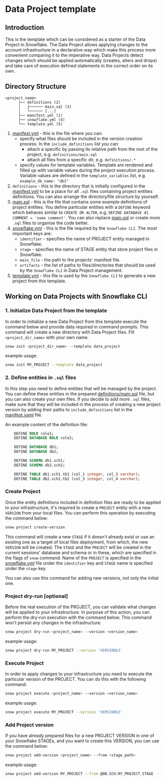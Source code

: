 # Data Project template

## Introduction

This is the template which can be considered as a starter of the Data Project in Snowflake. The Data
Project allows applying changes to the account infrastructure in a declarative way which make this
process more convenient comparing it to the imperative way. Data Projects detect changes which should
be applied automatically (creates, alters and drops) and take care of execution defined statements
in the correct order on its own.

## Directory Structure

```
<project_name>
      ├── definitions (2)
      │   ├────── main.sql (3)
      │   └────── [...]
      ├── manifest.yml (1)
      ├── snowflake.yml (4)
      └── template.yml (5)
```

1. [manifest.yml][manifest] - this is the file where you can:
    * specify what files should be included in the version creation process. In the `include_definitions` list you can:
      * attach a specific by passing its relative path from the root of the project, e.g. `definitions/main.sql`
      * attach all files from a specific dir, e.g. `definitions/.*`
    * specify values for template variables. Template are rendered and filled up with variable values during the project execution process. Variable values are defined in the `template_variables` list, e.g. `example_db_name: "db1"`
2. `definitions` - this is the directory that is initially configured in the [manifest.yml][manifest] to be a place for all `.sql` files containing project entities definitions. You can also arrange the directory/file structure by yourself.
3. [main.sql][main.sql] - this is the file that contains some example definitions of project entities. You define particular entities with a `DEFINE` keyword which behaves similar to `CREATE OR ALTER`, e.g. `DEFINE DATABASE d1 COMMENT = 'some comment'`. You can also replace [main.sql][main.sql] or create more `.sql` files to organise the code better.
4. [snowflake.yml][snowflake] - this is the file required by the `Snowflake CLI`. The most important keys are:
    * `identifier` - specifies the name of PROJECT entity managed in Snowflake.
    * `stage` - specifies the name of STAGE entity that store project files in Snowflake.
    * `main_file` - the path to the projects' manifest file.
    * `artifacts` - the list of paths to files/directories that should be used by the `Snowflake CLI` in Data Project management.
5. [template.yml][template] - this file is used by the `Snowflake CLI` to generate a new project from this template.

## Working on Data Projects with Snowflake CLI

### 1. Initialize Data Project from the template

In order to initialize a new Data Project from this template execute the command below and provide data required in command prompts. This command will create a new directory with Data Project files. Fill `<project_dir_name>` with your own name.

```bash
snow init <project_dir_name> --template data_project
```

example usage:

```bash
snow init MY_PROJECT --template data_project
```

### 2. Define entities in `.sql` files

In this step you need to define entities that will be managed by the project. You can define these
entities in the prepared [definitions/main.sql][main.sql] file, but you can also create your own files. If you
decide to add more `.sql` files, make sure that they will be included in the process of creating a new
project version by adding their paths to `include_definitions` list in the [manifest.yaml][manifest] file.

An example content of the definition file:
```sql
    DEFINE ROLE role1;
    DEFINE DATABASE ROLE role2;

    DEFINE DATABASE db1;
    DEFINE DATABASE db2;

    DEFINE SCHEMA db1.sch1;
    DEFINE SCHEMA db2.sch2;

    DEFINE TABLE db1.sch1.tb1 (col_1 integer, col_2 varchar);
    DEFINE TABLE db2.sch2.tb2 (col_3 integer, col_4 varchar);
```

### Create Project

Once the entity definitions included in definition files are ready to be applied to your infrastructure,
it's required to create a `PROJECT` entity with a new `VERSION` from your local files. You can perform this
operation by executing the command below:

```bash
snow project create-version
```

This command will create a new `STAGE` if it doesn't already exist or use an existing one as a target
of local files deployment, from which, the new `VERSION` will be created. The `STAGE` and the `PROJECT`
will be created in the current sessions' database and schema or in these, which are specified in the
flags of `snow` command. Name of the `PROJECT` is specified in the [snowflake.yml][snowflake] file under the `identifier`
key and `STAGE` name is specified under the `stage` key.

You can also use this command for adding new versions, not only the initial one.

### Project dry-run [optional]

Before the real execution of the PROJECT, you can validate what changes will be applied to your infrastructure.
In purpose of this action, you can perform the dry-run execution with the command below. This command won't
persist any changes in the infrastructure.

```bash
snow project dry-run <project_name> --version <version_name>
```

example usage:

```bash
snow project dry-run MY_PROJECT --version 'VERSION$3'
```

### Execute Project

In order to apply changes to your infrastructure you need to execute the particular version of the PROJECT.
You can do this with the following command:

```bash
snow project execute <project_name> --version <version_name>
```

example usage:

```bash
snow project execute MY_PROJECT --version 'VERSION$3'
```

### Add Project version

If you have already prepared files for a new PROJECT VERSION in one of your Snowflake STAGEs, and you
want to create this VERSION, you can use the command below:

```bash
snow project add-version <project_name> --from <stage_path>
```

example usage:

```bash
snow project add-version MY_PROJECT --from @DB.SCH.MY_PROJECT_STAGE  --dbname DB --schema SCH
```

[manifest]: ./manifest.yml
[snowflake]: ./snowflake.yml
[main.sql]: ./definitions/main.sql
[template]: ./template.yml
